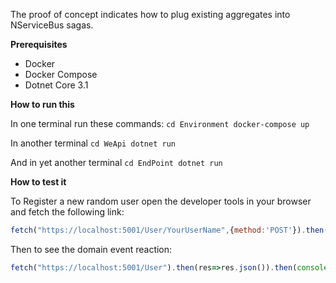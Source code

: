 The proof of concept indicates how to plug existing aggregates into NServiceBus sagas.

**Prerequisites**
- Docker
- Docker Compose
- Dotnet Core 3.1

**How to run this**

In one terminal run these commands:
`cd Environment
docker-compose up`

In another terminal
`cd WeApi
dotnet run`

And in yet another terminal
`cd EndPoint
dotnet run`

**How to test it**

To Register a new random user open the developer tools in your browser and fetch the following link:
```js
fetch("https://localhost:5001/User/YourUserName",{method:'POST'}).then(res=>res.json()).then(console.log);
```
Then to see the domain event reaction:
```js
fetch("https://localhost:5001/User").then(res=>res.json()).then(console.log);
```

